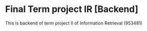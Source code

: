 # Final Term project IR [Backend]
This is backend of term project II of Information Retrieval (953481)